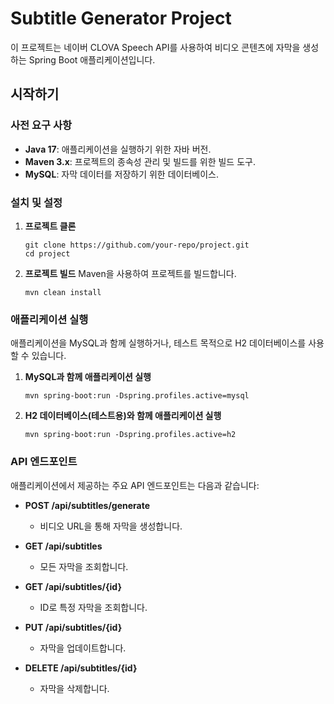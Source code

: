 
# Subtitle Generator Project

이 프로젝트는 네이버 CLOVA Speech API를 사용하여 비디오 콘텐츠에 자막을 생성하는 Spring Boot 애플리케이션입니다.

## 시작하기

### 사전 요구 사항
- **Java 17**: 애플리케이션을 실행하기 위한 자바 버전.
- **Maven 3.x**: 프로젝트의 종속성 관리 및 빌드를 위한 빌드 도구.
- **MySQL**: 자막 데이터를 저장하기 위한 데이터베이스.

### 설치 및 설정

1. **프로젝트 클론**
    ```
    git clone https://github.com/your-repo/project.git
    cd project
    ```

2. **프로젝트 빌드**
    Maven을 사용하여 프로젝트를 빌드합니다.
    ```
    mvn clean install
    ```

### 애플리케이션 실행

애플리케이션을 MySQL과 함께 실행하거나, 테스트 목적으로 H2 데이터베이스를 사용할 수 있습니다.

1. **MySQL과 함께 애플리케이션 실행**
    ```
    mvn spring-boot:run -Dspring.profiles.active=mysql
    ```

2. **H2 데이터베이스(테스트용)와 함께 애플리케이션 실행**
    ```
    mvn spring-boot:run -Dspring.profiles.active=h2
    ```

### API 엔드포인트

애플리케이션에서 제공하는 주요 API 엔드포인트는 다음과 같습니다:

- **POST /api/subtitles/generate**
    - 비디오 URL을 통해 자막을 생성합니다.
  
- **GET /api/subtitles**
    - 모든 자막을 조회합니다.
  
- **GET /api/subtitles/{id}**
    - ID로 특정 자막을 조회합니다.
  
- **PUT /api/subtitles/{id}**
    - 자막을 업데이트합니다.
  
- **DELETE /api/subtitles/{id}**
    - 자막을 삭제합니다.
